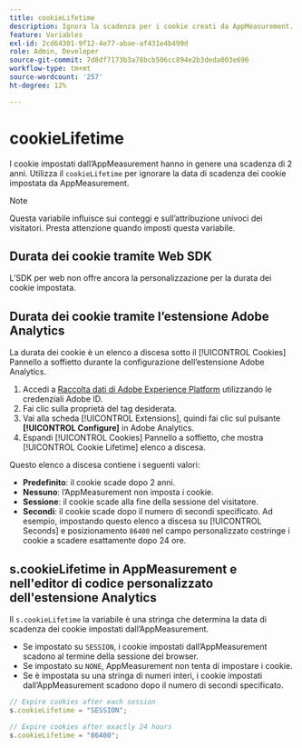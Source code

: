 ```yaml
---
title: cookieLifetime
description: Ignora la scadenza per i cookie creati da AppMeasurement.
feature: Variables
exl-id: 2cd64301-9f12-4e77-abae-af431e4b499d
role: Admin, Developer
source-git-commit: 7d8df7173b3a78bcb506cc894e2b3deda003e696
workflow-type: tm+mt
source-wordcount: '257'
ht-degree: 12%

---
```


# cookieLifetime

I cookie impostati dall’AppMeasurement hanno in genere una scadenza di 2 anni. Utilizza il `cookieLifetime` per ignorare la data di scadenza dei cookie impostata da AppMeasurement.

>[!NOTE]
>
>Questa variabile influisce sui conteggi e sull’attribuzione univoci dei visitatori. Presta attenzione quando imposti questa variabile.

## Durata dei cookie tramite Web SDK

L’SDK per web non offre ancora la personalizzazione per la durata dei cookie impostata.

## Durata dei cookie tramite l’estensione Adobe Analytics

La durata dei cookie è un elenco a discesa sotto il [!UICONTROL Cookies] Pannello a soffietto durante la configurazione dell’estensione Adobe Analytics.

1. Accedi a [Raccolta dati di Adobe Experience Platform](https://experience.adobe.com/data-collection) utilizzando le credenziali Adobe ID.
1. Fai clic sulla proprietà del tag desiderata.
1. Vai alla scheda [!UICONTROL Extensions], quindi fai clic sul pulsante **[!UICONTROL Configure]** in Adobe Analytics.
1. Espandi [!UICONTROL Cookies] Pannello a soffietto, che mostra [!UICONTROL Cookie Lifetime] elenco a discesa.

Questo elenco a discesa contiene i seguenti valori:

* **Predefinito**: il cookie scade dopo 2 anni.
* **Nessuno**: l’AppMeasurement non imposta i cookie.
* **Sessione**: il cookie scade alla fine della sessione del visitatore.
* **Secondi**: il cookie scade dopo il numero di secondi specificato. Ad esempio, impostando questo elenco a discesa su [!UICONTROL Seconds] e posizionamento `86400` nel campo personalizzato costringe i cookie a scadere esattamente dopo 24 ore.

## s.cookieLifetime in AppMeasurement e nell&#39;editor di codice personalizzato dell&#39;estensione Analytics

Il `s.cookieLifetime` la variabile è una stringa che determina la data di scadenza dei cookie impostati dall’AppMeasurement.

* Se impostato su `SESSION`, i cookie impostati dall’AppMeasurement scadono al termine della sessione del browser.
* Se impostato su `NONE`, AppMeasurement non tenta di impostare i cookie.
* Se è impostata su una stringa di numeri interi, i cookie impostati dall’AppMeasurement scadono dopo il numero di secondi specificato.

```js
// Expire cookies after each session
s.cookieLifetime = "SESSION";

// Expire cookies after exactly 24 hours
s.cookieLifetime = "86400";
```
